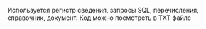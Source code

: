 Используется регистр сведения, запросы SQL, перечисления, справочник, документ. Код можно посмотреть в ТХТ файле
